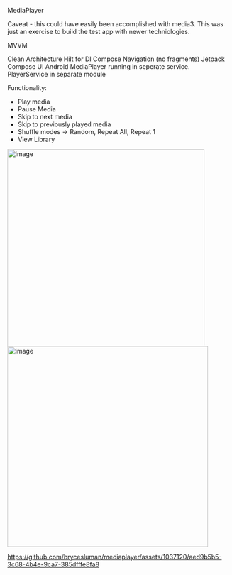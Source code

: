 MediaPlayer

Caveat - this could have easily been accomplished with media3. This was just an exercise to build the test app with newer techniologies.

MVVM

Clean Architecture
Hilt for DI
Compose Navigation (no fragments)
Jetpack Compose UI
Android MediaPlayer running in seperate service.
PlayerService in separate module

Functionality:
 - Play media
 - Pause Media
 - Skip to next media
 - Skip to previously played media
 - Shuffle modes -> Random, Repeat All, Repeat 1
 - View Library

<img width="444" alt="image" src="https://github.com/brycesluman/mediaplayer/assets/1037120/d11df0a7-41e9-4b89-ae1d-e9cf25edf4d2">

<img width="452" alt="image" src="https://github.com/brycesluman/mediaplayer/assets/1037120/c3a2cbf8-c214-437d-9db0-5f6cdb741e2b">

https://github.com/brycesluman/mediaplayer/assets/1037120/aed9b5b5-3c68-4b4e-9ca7-385dfffe8fa8
